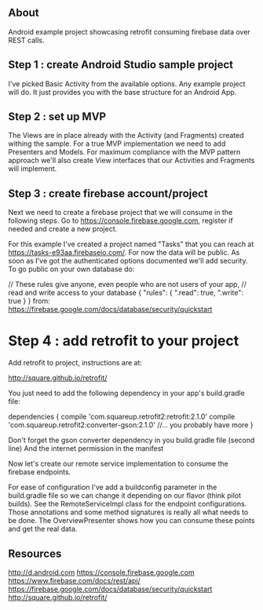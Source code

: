 ## About

Android example project showcasing retrofit consuming firebase data over REST calls. 

## Step 1 : create Android Studio sample project

I've picked Basic Activity from the available options. Any example project will do. It just provides you with the base structure for an Android App. 

## Step 2 : set up MVP 

The Views are in place already with the Activity (and Fragments) created withing the sample. For a true MVP implementation we need to add Presenters and Models. For maximum compliance with the MVP pattern approach we'll also create View interfaces that our Activities and Fragments will implement.

## Step 3 : create firebase account/project

Next we need to create a firebase project that we will consume in the following steps. Go to https://console.firebase.google.com, register if needed and create a new project. 

For this example I've created a project named "Tasks" that you can reach at https://tasks-e93aa.firebaseio.com/. For now the data will be public. As soon as I've got the authenticated options documented we'll add security. To go public on your own database do:

// These rules give anyone, even people who are not users of your app,
// read and write access to your database
{
  "rules": {
    ".read": true,
    ".write": true
  }
}
from: https://firebase.google.com/docs/database/security/quickstart

# Step 4 : add retrofit to your project

Add retrofit to project, instructions are at:

http://square.github.io/retrofit/

You just need to add the following dependency in your app's build.gradle file:

dependencies {
    compile 'com.squareup.retrofit2:retrofit:2.1.0'
    compile 'com.squareup.retrofit2:converter-gson:2.1.0'
    //... you probably have more
}

Don't forget the gson converter dependency in you build.gradle file (second line)
And the internet permission in the manifest

Now let's create our remote service implementation to consume the firebase endpoints.

For ease of configuration I've add a buildconfig parameter in the build.gradle file so we can change it depending on our flavor (think pilot builds). See the RemoteServiceImpl class for the endpoint configurations. Those annotations and some method signatures is really all what needs to be done. The OverviewPresenter shows how you can consume these points and get the real data. 

## Resources

http://d.android.com
https://console.firebase.google.com
https://www.firebase.com/docs/rest/api/
https://firebase.google.com/docs/database/security/quickstart
http://square.github.io/retrofit/